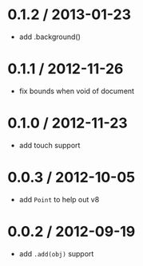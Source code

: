 
0.1.2 / 2013-01-23 
==================

  * add .background()

0.1.1 / 2012-11-26 
==================

  * fix bounds when void of document

0.1.0 / 2012-11-23 
==================

  * add touch support

0.0.3 / 2012-10-05 
==================

  * add `Point` to help out v8

0.0.2 / 2012-09-19 
==================

  * add `.add(obj)` support
